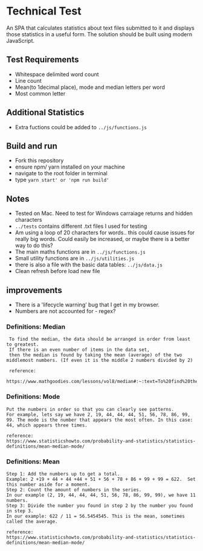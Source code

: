 # Technical Test

An SPA that calculates statistics about text files submitted to it and displays those statistics in a useful form. The solution should be built using modern JavaScript.

## Test Requirements
- Whitespace delimited word count
- Line count
- Mean(to 1decimal place), mode and median letters per word
- Most common letter

## Additional Statistics
- Extra fuctions could be added to ```../js/functions.js```

## Build and run
- Fork this repository
- ensure npm/ yarn installed on your machine
- navigate to the root folder in terminal
- type ```yarn start' or 'npm run build'```

## Notes
- Tested on Mac. Need to test for Windows carraiage returns and hidden characters
- ```../tests``` contains different .txt files I used for testing
- Am using a loop of 20 characters for words.. this could cause issues for really big words. Could easily be increased, or maybe there is a better way to do this? 
- The main maths functions are in ```../js/functions.js``` 
- Small utility functions are in ```../js/utilities.js``` 
- there is also a file with the basic data tables: ```../js/data.js```
- Clean refresh before load new file

## improvements
- There is a 'lifecycle warning' bug that I get in my browser. 
- Numbers are not accounted for - regex?

### Definitions: Median
     To find the median, the data should be arranged in order from least to greatest.
     If there is an even number of items in the data set, 
     then the median is found by taking the mean (average) of the two middlemost numbers. (If even it is the middle 2 numbers divided by 2)

     reference:
     https://www.mathgoodies.com/lessons/vol8/median#:~:text=To%20find%20the%20median%2C%20the%20data%20should%20be%20arranged%20in,of%20the%20two%20middlemost%20numbers.

### Definitions: Mode
    Put the numbers in order so that you can clearly see patterns.
    For example, lets say we have 2, 19, 44, 44, 44, 51, 56, 78, 86, 99, 99. The mode is the number that appears the most often. In this case: 44, which appears three times.

    reference:
    https://www.statisticshowto.com/probability-and-statistics/statistics-definitions/mean-median-mode/

### Definitions: Mean
    Step 1: Add the numbers up to get a total.
    Example: 2 +19 + 44 + 44 +44 + 51 + 56 + 78 + 86 + 99 + 99 = 622.  Set this number aside for a moment.
    Step 2: Count the amount of numbers in the series.
    In our example (2, 19, 44, 44, 44, 51, 56, 78, 86, 99, 99), we have 11 numbers.
    Step 3: Divide the number you found in step 2 by the number you found in step 3.
    In our example: 622 / 11 = 56.5454545. This is the mean, sometimes called the average.

    reference:
    https://www.statisticshowto.com/probability-and-statistics/statistics-definitions/mean-median-mode/

